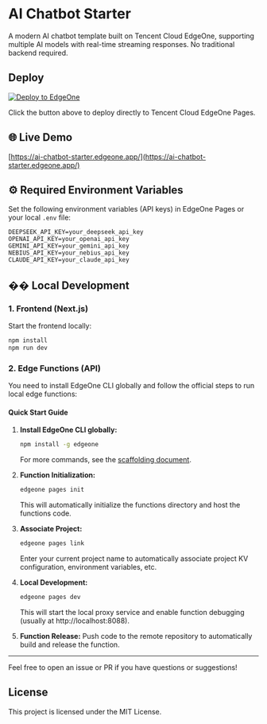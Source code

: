 # AI Chatbot Starter

A modern AI chatbot template built on Tencent Cloud EdgeOne, supporting multiple AI models with real-time streaming responses. No traditional backend required.

## Deploy

[![Deploy to EdgeOne](https://cdnstatic.tencentcs.com/edgeone/pages/deploy.svg)](https://edgeone.ai/pages/new?template=https://github.com/tomcomtang/ai-chatbot-starter&output-directory=./public&build-command=npm%20run%20build&install-command=npm%20install)

Click the button above to deploy directly to Tencent Cloud EdgeOne Pages.

## 🌐 Live Demo

[https://ai-chatbot-starter.edgeone.app/](https://ai-chatbot-starter.edgeone.app/)

## ⚙️ Required Environment Variables

Set the following environment variables (API keys) in EdgeOne Pages or your local `.env` file:

```
DEEPSEEK_API_KEY=your_deepseek_api_key
OPENAI_API_KEY=your_openai_api_key
GEMINI_API_KEY=your_gemini_api_key
NEBIUS_API_KEY=your_nebius_api_key
CLAUDE_API_KEY=your_claude_api_key
```

## ��️ Local Development

### 1. Frontend (Next.js)

Start the frontend locally:

```bash
npm install
npm run dev
```

### 2. Edge Functions (API)

You need to install EdgeOne CLI globally and follow the official steps to run local edge functions:

#### Quick Start Guide

1. **Install EdgeOne CLI globally:**

   ```bash
   npm install -g edgeone
   ```

   For more commands, see the [scaffolding document](https://pages.edgeone.ai/document/edgeone-cli).

2. **Function Initialization:**

   ```bash
   edgeone pages init
   ```

   This will automatically initialize the functions directory and host the functions code.

3. **Associate Project:**

   ```bash
   edgeone pages link
   ```

   Enter your current project name to automatically associate project KV configuration, environment variables, etc.

4. **Local Development:**

   ```bash
   edgeone pages dev
   ```

   This will start the local proxy service and enable function debugging (usually at http://localhost:8088).

5. **Function Release:**
   Push code to the remote repository to automatically build and release the function.

---

Feel free to open an issue or PR if you have questions or suggestions!

## License

This project is licensed under the MIT License.
